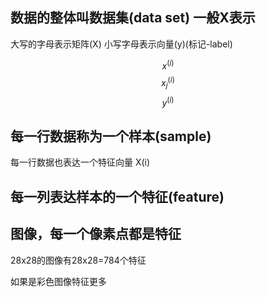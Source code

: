 ## 数据的整体叫数据集(data set)  一般X表示
大写的字母表示矩阵(X) 小写字母表示向量(y)(标记-label)

$$x^{(i)} $$
$$x^{(i)}_j $$
$$y^{(i)} $$

  
## 每一行数据称为一个样本(sample)
每一行数据也表达一个特征向量 X(i)

## 每一列表达样本的一个特征(feature)

## 图像，每一个像素点都是特征

28x28的图像有28x28=784个特征

如果是彩色图像特征更多


